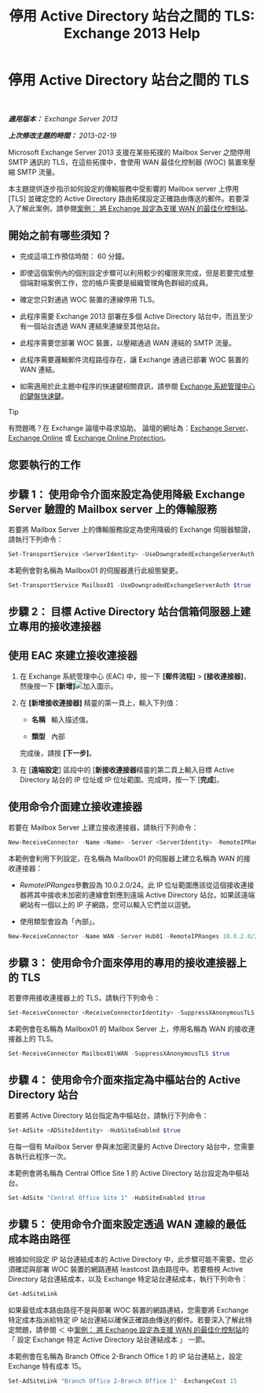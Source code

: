 ﻿---
title: '停用 Active Directory 站台之間的 TLS: Exchange 2013 Help'
TOCTitle: 停用 Active Directory 站台之間的 TLS
ms:assetid: 1e1a0acf-24e7-4f94-9b33-603a4e0a812c
ms:mtpsurl: https://technet.microsoft.com/zh-tw/library/Dd876856(v=EXCHG.150)
ms:contentKeyID: 52062521
ms.date: 05/21/2018
mtps_version: v=EXCHG.150
ms.translationtype: MT
---

# 停用 Active Directory 站台之間的 TLS

 

_**適用版本：** Exchange Server 2013_

_**上次修改主題的時間：** 2013-02-19_

Microsoft Exchange Server 2013 支援在某些拓撲的 Mailbox Server 之間停用 SMTP 通訊的 TLS，在這些拓撲中，會使用 WAN 最佳化控制器 (WOC) 裝置來壓縮 SMTP 流量。

本主題提供逐步指示如何設定的傳輸服務中受影響的 Mailbox server 上停用 \[TLS\] 並確定您的 Active Directory 路由拓撲設定正確路由傳送的郵件。若要深入了解此案例，請參閱[案例： 將 Exchange 設定為支援 WAN 的最佳化控制站](scenario-configure-exchange-to-support-wan-optimization-controllers-exchange-2013-help.md)。

## 開始之前有哪些須知？

  - 完成這項工作預估時間： 60 分鐘。

  - 即使這個案例內的個別設定步驟可以利用較少的權限來完成，但是若要完成整個端對端案例工作，您的帳戶需要是組織管理角色群組的成員。

  - 確定您只對通過 WOC 裝置的連線停用 TLS。

  - 此程序需要 Exchange 2013 部署在多個 Active Directory 站台中，而且至少有一個站台透過 WAN 連結來連線至其他站台。

  - 此程序需要您部署 WOC 裝置，以壓縮通過 WAN 連結的 SMTP 流量。

  - 此程序需要邏輯郵件流程路徑存在，讓 Exchange 通過已部署 WOC 裝置的 WAN 連結。

  - 如需適用於此主題中程序的快速鍵相關資訊，請參閱 [Exchange 系統管理中心的鍵盤快速鍵](keyboard-shortcuts-in-the-exchange-admin-center-exchange-online-protection-help.md)。


> [!TIP]  
> 有問題嗎？在 Exchange 論壇中尋求協助。 論壇的網址為：<a href="https://go.microsoft.com/fwlink/p/?linkid=60612">Exchange Server</a>、 <a href="https://go.microsoft.com/fwlink/p/?linkid=267542">Exchange Online</a> 或 <a href="https://go.microsoft.com/fwlink/p/?linkid=285351">Exchange Online Protection</a>。




## 您要執行的工作

## 步驟 1： 使用命令介面來設定為使用降級 Exchange Server 驗證的 Mailbox server 上的傳輸服務

若要將 Mailbox Server 上的傳輸服務設定為使用降級的 Exchange 伺服器驗證，請執行下列命令：

```powershell
Set-TransportService <ServerIdentity> -UseDowngradedExchangeServerAuth $true
```

本範例會對名稱為 Mailbox01 的伺服器進行此組態變更。

```powershell
Set-TransportService Mailbox01 -UseDowngradedExchangeServerAuth $true
```

## 步驟 2： 目標 Active Directory 站台信箱伺服器上建立專用的接收連接器

## 使用 EAC 來建立接收連接器

1.  在 Exchange 系統管理中心 (EAC) 中，按一下 **\[郵件流程\]** \> **\[接收連接器\]**，然後按一下 **\[新增\]**![加入圖示](images/JJ218640.c1e75329-d6d7-4073-a27d-498590bbb558(EXCHG.150).gif "加入圖示")。

2.  在 **\[新增接收連接器\]** 精靈的第一頁上，輸入下列值：
    
      - **名稱**   輸入描述值。
    
      - **類型**   內部
    
    完成後，請按 **\[下一步\]**。

3.  在 \[**遠端設定**\] 區段中的 \[**新接收連接器**精靈的第二頁上輸入目標 Active Directory 站台的 IP 位址或 IP 位址範圍。完成時，按一下 \[**完成**\]。

## 使用命令介面建立接收連接器

若要在 Mailbox Server 上建立接收連接器，請執行下列命令：

```powershell
New-ReceiveConnector -Name <Name> -Server <ServerIdentity> -RemoteIPRanges <IPAddressRange> -Internal
```

本範例會利用下列設定，在名稱為 Mailbox01 的伺服器上建立名稱為 WAN 的接收連接器：

  - *RemoteIPRanges*參數設為 10.0.2.0/24。此 IP 位址範圍應該從這個接收連接器將其中接收未加密的連線會對應到遠端 Active Directory 站台。如果該遠端網站有一個以上的 IP 子網路，您可以輸入它們並以逗號。

  - 使用類型會設為「內部」。

<!-- end list -->

```powershell
New-ReceiveConnector -Name WAN -Server Hub01 -RemoteIPRanges 10.0.2.0/24 -Internal
```

## 步驟 3： 使用命令介面來停用的專用的接收連接器上的 TLS

若要停用接收連接器上的 TLS，請執行下列命令：

```powershell
Set-ReceiveConnector <ReceiveConnectorIdentity> -SuppressXAnonymousTLS $true
```

本範例會在名稱為 Mailbox01 的 Mailbox Server 上，停用名稱為 WAN 的接收連接器上的 TLS。

```powershell
Set-ReceiveConnector Mailbox01\WAN -SuppressXAnonymousTLS $true
```

## 步驟 4： 使用命令介面來指定為中樞站台的 Active Directory 站台

若要將 Active Directory 站台指定為中樞站台，請執行下列命令：

```powershell
Set-AdSite <ADSiteIdentity> -HubSiteEnabled $true
```

在每一個有 Mailbox Server 參與未加密流量的 Active Directory 站台中，您需要各執行此程序一次。

本範例會將名稱為 Central Office Site 1 的 Active Directory 站台設定為中樞站台。

```powershell
Set-AdSite "Central Office Site 1" -HubSiteEnabled $true
```

## 步驟 5： 使用命令介面來設定透過 WAN 連線的最低成本路由路徑

根據如何設定 IP 站台連結成本的 Active Directory 中，此步驟可能不需要。您必須確認與部署 WOC 裝置的網路連結 leastcost 路由路徑中。若要檢視 Active Directory 站台連結成本，以及 Exchange 特定站台連結成本，執行下列命令：

```powershell
Get-AdSiteLink
```

如果最低成本路由路徑不是與部署 WOC 裝置的網路連結，您需要將 Exchange 特定成本指派給特定 IP 站台連結以確保正確路由傳送的郵件。若要深入了解此特定問題，請參閱 ＜ 中[案例： 將 Exchange 設定為支援 WAN 的最佳化控制站](scenario-configure-exchange-to-support-wan-optimization-controllers-exchange-2013-help.md)的 「 設定 Exchange 特定 Active Directory 站台連結成本 」 一節。

本範例會在名稱為 Branch Office 2-Branch Office 1 的 IP 站台連結上，設定 Exchange 特有成本 15。

```powershell
Set-AdSiteLink "Branch Office 2-Branch Office 1" -ExchangeCost 15
```

